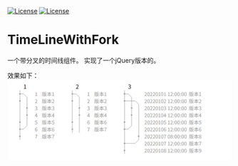 [![License](https://img.shields.io/badge/license-anti996-green.svg)](https://github.com/wanlinus/Anti996-License/blob/master/LICENSE)
[![License](https://img.shields.io/badge/license-Apache-green.svg)](https://github.com/xiaoke1256/TimeLineWithFork/blob/main/LICENSE)

# TimeLineWithFork

一个带分叉的时间线组件。
实现了一个jQuery版本的。

效果如下：
![图片](./TimeLineWithFork/doc/time_line.png?raw=true)
